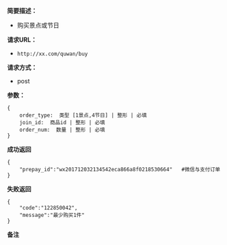  
**简要描述：** 

- 购买景点或节日

**请求URL：** 
- ` http://xx.com/quwan/buy `
  
**请求方式：**
- post

**参数：** 
```
{
    order_type:  类型 [1景点,4节日] | 整形 | 必填
    join_id:  商品id | 整形 | 必填
    order_num:  数量 | 整形 | 必填
} 

```




 **成功返回**
```
{
    "prepay_id":"wx201712032134542eca866a8f0218530664"   #微信与支付订单
}
```

 **失败返回** 

```
{
    "code":"122850042",
    "message":"最少购买1件"
}

```

 **备注** 
```

```
